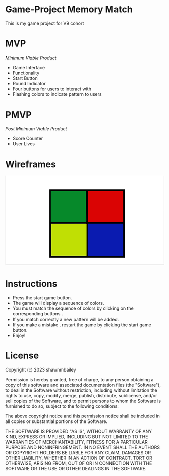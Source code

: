 # Game-Project Memory Match

This is my game project for V9 cohort 

# MVP
*Minimum Viable Product*
- Game Interface
- Functionality
- Start Button
- Round Indicator
- Four buttons for users to interact with
- Flashing colors to indicate pattern to users   

# PMVP
 *Post Minimum Viable Product*
- Score Counter
- User Lives


# Wireframes
![my wire frame](GameWireframe.png)

# Instructions
- Press the start game button.
- The game will display a sequence of colors.
- You must match the sequence of colors by clicking on the corresponding buttons .
- If you match correctly a new pattern will be added.
- If you make a mistake , restart the game by clicking the start game button.
- Enjoy!

# License

Copyright (c) 2023 shawnmbailey

Permission is hereby granted, free of charge, to any person obtaining a copy
of this software and associated documentation files (the "Software"), to deal
in the Software without restriction, including without limitation the rights
to use, copy, modify, merge, publish, distribute, sublicense, and/or sell
copies of the Software, and to permit persons to whom the Software is
furnished to do so, subject to the following conditions:

The above copyright notice and this permission notice shall be included in all
copies or substantial portions of the Software.

THE SOFTWARE IS PROVIDED "AS IS", WITHOUT WARRANTY OF ANY KIND, EXPRESS OR
IMPLIED, INCLUDING BUT NOT LIMITED TO THE WARRANTIES OF MERCHANTABILITY,
FITNESS FOR A PARTICULAR PURPOSE AND NONINFRINGEMENT. IN NO EVENT SHALL THE
AUTHORS OR COPYRIGHT HOLDERS BE LIABLE FOR ANY CLAIM, DAMAGES OR OTHER
LIABILITY, WHETHER IN AN ACTION OF CONTRACT, TORT OR OTHERWISE, ARISING FROM,
OUT OF OR IN CONNECTION WITH THE SOFTWARE OR THE USE OR OTHER DEALINGS IN THE
SOFTWARE.